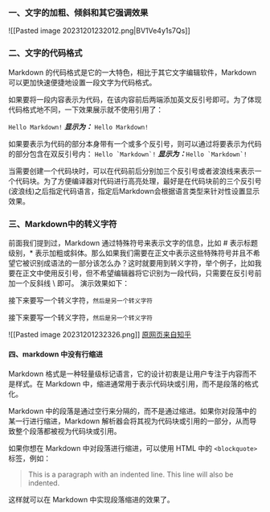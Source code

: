### 一、文字的加粗、倾斜和其它强调效果
![[Pasted image 20231201232012.png|BV1Ve4y1s7Qs]]

### 二、文字的代码格式
Markdown 的代码格式是它的一大特色，相比于其它文字编辑软件，Markdown 可以更加快速便捷地设置一段文字为代码格式。

如果要将一段内容表示为代码，在该内容前后两端添加英文反引号即可。为了体现代码格式地不同，一下效果展示就不使用引用了：

`Hello Markdown!` **_显示为：_** `Hello Markdown!`

如果要表示为代码的部分本身带有一个或多个反引号，则可以通过将要表示为代码的部分包含在双反引号内：
``Hello `Markdown`!`` **_显示为：_**``Hello `Markdown`!``

当需要创建一个代码块时，可以在代码前后分别加三个反引号或者波浪线来表示一个代码块。为了方便编译器对代码进行高亮处理，最好是在代码块前的三个反引号(波浪线)之后指定代码语言，指定后Markdown会根据语言类型来针对性设置显示效果。

### 三、Markdown中的转义字符

前面我们提到过，Markdown 通过特殊符号来表示文字的信息，比如 # 表示标题级别，* 表示加粗或斜体。那么如果我们需要在正文中表示这些特殊符号并且不希望它被识别成语法的一部分该怎么办？这时就要用到转义字符，举个例子，比如我要在正文中使用反引号，但不希望编辑器将它识别为一段代码，只需要在反引号前加一个反斜线 \ 即可。 演示效果如下：

接下来要写一个转义字符，`然后是另一个转义字符`

接下来要写一个转义字符，`然后是另一个转义字符`

![[Pasted image 20231201232326.png]]
[原网页来自知乎](https://zhuanlan.zhihu.com/p/646380164)

#### 四、markdown 中没有行缩进
Markdown 格式是一种轻量级标记语言，它的设计初衷是让用户专注于内容而不是样式。在 Markdown 中，缩进通常用于表示代码块或引用，而不是段落的格式化。

Markdown 中的段落是通过空行来分隔的，而不是通过缩进。如果你对段落中的某一行进行缩进，Markdown 解析器会将其视为代码块或引用的一部分，从而导致整个段落都被视为代码块或引用。

如果你想在 Markdown 中对段落进行缩进，可以使用 HTML 中的 `<blockquote>` 标签，例如：





<blockquote> This is a paragraph with an indented line. This line will also be indented. </blockquote>

这样就可以在 Markdown 中实现段落缩进的效果了。